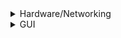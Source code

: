 <details>
  <summary>Hardware/Networking</summary>
  
  ### Simplified system architecture
  ![alt text](https://github.com/gz02/careify/blob/master/files/devices.png?raw=true)
  
</details>

<details>
  <summary>GUI</summary>

  ### General flow
  ![alt text](https://github.com/gz02/careify/blob/master/files/web_flow.png?raw=true)

</details>
